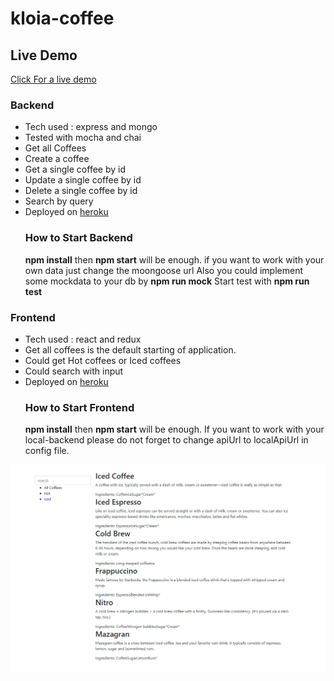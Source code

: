 # kloia-coffee

## Live Demo
<a href="https://kloia-coffee-client.herokuapp.com/" target="_blank">Click For a live demo</a>


### Backend
<ul>
<li>Tech used : express and mongo</li>
<li>Tested with mocha and chai</li>
<li>Get all Coffees </li>
<li>Create a coffee </li>
<li>Get a single coffee by id </li>
<li>Update a single coffee by id </li>
<li>Delete a single coffee by id </li>
<li>Search by query</li>
<li>Deployed on <a href="https://kloia-coffee-server.herokuapp.com/" target="_blank">heroku</a></li>


### How to Start Backend
**npm install** then **npm start** will be enough.
if you want to work with your own data just change the moongoose url 
Also you could implement some mockdata to your db by **npm run mock**
Start test with **npm run test**
</ul>

### Frontend
<ul>
<li>Tech used : react and redux </li>
<li>Get all coffees is the default starting of application.</li>
<li>Could get Hot coffees or Iced coffees </li>
<li>Could search with input</li>
<li>Deployed on 
 <a href="https://kloia-coffee-client.herokuapp.com/" target="_blank">heroku</a>
</li>


### How to Start Frontend
**npm install** then **npm start** will be enough.
If you want to work with your local-backend please do not forget to change apiUrl to localApiUrl in config file.

</ul>

![alt text](https://github.com/halidozkilic/kloia-coffee/blob/master/coffe-client/public/img.jpg?raw=true)



